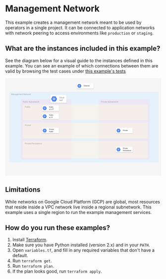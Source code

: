 # Management Network

This example creates a management network meant to be used by operators in a single project. It can be connected to
application networks with network peering to access environments like `production` or `staging`.

## What are the instances included in this example?

See the diagram below for a visual guide to the instances defined in this example. You can see an example of which
connections between them are valid by browsing the test cases under [this example's tests](../../test/network_test.go)

![Network Diagram](https://raw.githubusercontent.com/gruntwork-io/terraform-google-network/master/.img/management-network-diagram.png)

## Limitations

While networks on Google Cloud Platform (GCP) are global, most resources that reside inside a VPC network live inside a
regional subnetwork. This example uses a single region to run the example management services.

## How do you run these examples?

1. Install [Terraform](https://www.terraform.io/).
1. Make sure you have Python installed (version 2.x) and in your `PATH`.
1. Open `variables.tf`,  and fill in any required variables that don't have a
default.
1. Run `terraform get`.
1. Run `terraform plan`.
1. If the plan looks good, run `terraform apply`.
